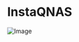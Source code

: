 # InstaQNAS

![Image](https://github.com/user-attachments/assets/56b23748-5aec-49c1-8564-7bbef1224635)

